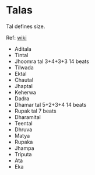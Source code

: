 # Talas

Tal defines size.

Ref: [wiki](https://en.wikipedia.org/wiki/Tala_(music))

* Aditala
* Tintal
* Jhoomra tal  3+4+3+3  14 beats
* Tilwada
* Ektal
* Chautal
* Jhaptal
* Keherwa
* Dadra
* Dhamar tal  5+2+3+4  14 beats
* Rupak tal  7 beats
* Dharamital
* Teental 
* Dhruva
* Matya
* Rupaka
* Jhampa
* Triputa
* Ata
* Eka
